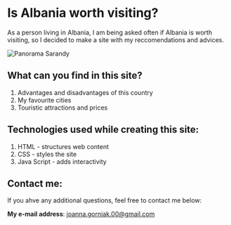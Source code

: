 # Is Albania worth visiting?
As a person living in Albania, I am being asked often if Albania is worth visiting, so I decided to make a site with my reccomendations and advices.

![Panorama Sarandy](https://i.postimg.cc/1XP4rQTM/Saranda.jpg)

## What can you find in this site?
1. Advantages and disadvantages of this country
2. My favourite cities
3. Touristic attractions and prices

## Technologies used while creating this site:
1. HTML - structures web content 
2. CSS - styles the site 
3. Java Script - adds interactivity

## Contact me:

If you ahve any additional questions, feel free to contact me below:

**My e-mail address**: [joanna.gorniak.00@gmail.com](mailto:joanna.gorniak.00@gmail.com)